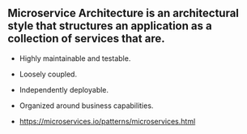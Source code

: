 ## **Microservice Architecture** is an architectural style that structures an application as a collection of services that are. 
  * Highly maintainable and testable. 
  * Loosely coupled. 
  * Independently deployable. 
  * Organized around business capabilities.

* https://microservices.io/patterns/microservices.html
